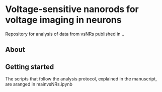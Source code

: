 # Voltage-sensitive nanorods for voltage imaging in neurons
Repository for analysis of data from vsNRs published in ..

## About


## Getting started

The scripts that follow the analysis protocol, explained in the manuscript, are aranged in mainvsNRs.ipynb

